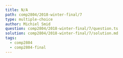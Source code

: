 ```yaml
---
title: N/A
path: comp2804/2018-winter-final/7
type: multiple-choice
author: Michiel Smid
question: comp2804/2018-winter-final/7/question.ts
solution: comp2804/2018-winter-final/7/solution.md
tags:
  - comp2804
  - comp2804-final
---
```


